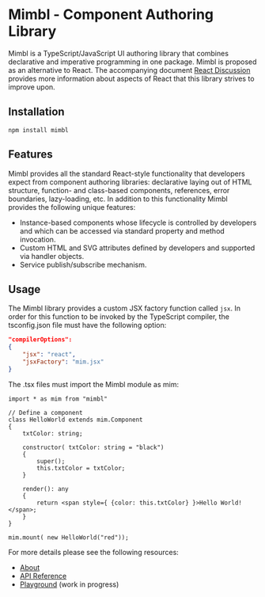 # Mimbl - Component Authoring Library
Mimbl is a TypeScript/JavaScript UI authoring library that combines declarative and imperative programming in one package. Mimbl is proposed as an alternative to React. The accompanying document [React Discussion](http://mmichlin66.github.io/2019/08/10/React-Discussion.html) provides more information about aspects of React that this library strives to improve upon.

## Installation

```
npm install mimbl
```

## Features
Mimbl provides all the standard React-style functionality that developers expect from component authoring libraries: declarative laying out of HTML structure, function- and class-based components, references, error boundaries, lazy-loading, etc. In addition to this functionality Mimbl provides the following unique features:

- Instance-based components whose lifecycle is controlled by developers and which can be accessed via standard property and method invocation.
- Custom HTML and SVG attributes defined by developers and supported via handler objects.
- Service publish/subscribe mechanism.

## Usage
The Mimbl library provides a custom JSX factory function called `jsx`. In order for this function to be invoked by the TypeScript compiler, the tsconfig.json file must have the following option:

```json
"compilerOptions":
{
    "jsx": "react",
    "jsxFactory": "mim.jsx"
}
 ```

The .tsx files must import the Mimbl module as mim:

```tsx
import * as mim from "mimbl"

// Define a component
class HelloWorld extends mim.Component
{
    txtColor: string;

    constructor( txtColor: string = "black")
    {
        super();
        this.txtColor = txtColor;
    }
    
    render(): any
    {
        return <span style={ {color: this.txtColor} }>Hello World!</span>;
    }
}

mim.mount( new HelloWorld("red"));
```

For more details please see the following resources:
- [About](https://mmichlin66.github.io/mimbl/mimblAbout.html)
- [API Reference](https://mmichlin66.github.io/mimbl/mimblReference.html)
- [Playground](https://mmichlin66.github.io/mimbl/mimblDemo.html) (work in progress)

